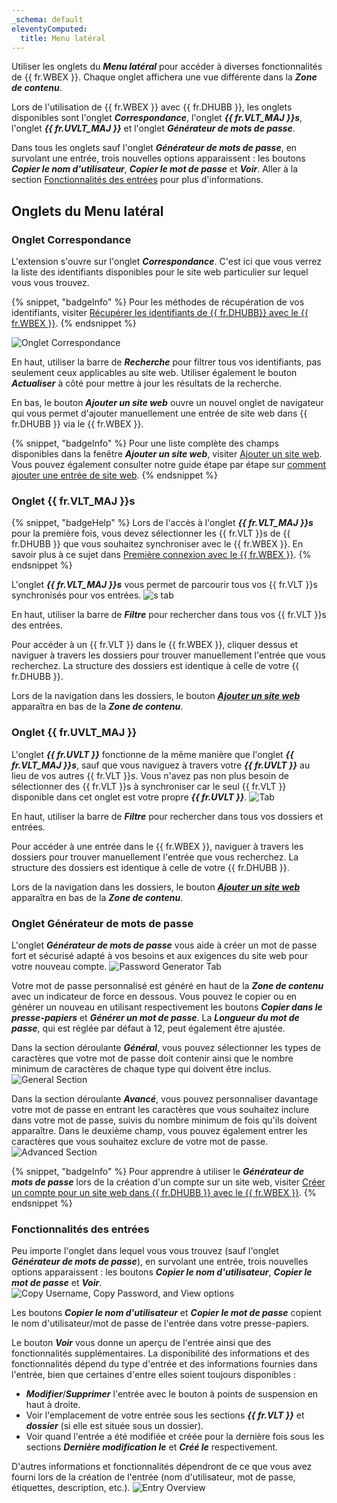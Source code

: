 ```yaml
---
_schema: default
eleventyComputed:
  title: Menu latéral
---
```

Utiliser les onglets du ***Menu latéral*** pour accéder à diverses fonctionnalités de {{ fr.WBEX }}. Chaque onglet affichera une vue différente dans la ***Zone de contenu***.

Lors de l'utilisation de {{ fr.WBEX }} avec {{ fr.DHUBB }}, les onglets disponibles sont l'onglet ***Correspondance***, l'onglet ***{{ fr.VLT_MAJ }}s***, l'onglet ***{{ fr.UVLT_MAJ }}*** et l'onglet ***Générateur de mots de passe***.

Dans tous les onglets sauf l'onglet ***Générateur de mots de passe***, en survolant une entrée, trois nouvelles options apparaissent : les boutons ***Copier le nom d'utilisateur***, ***Copier le mot de passe*** et ***Voir***. Aller à la section [Fonctionnalités des entrées](#entry-functionalities) pour plus d'informations.

## Onglets du Menu latéral

### Onglet Correspondance

L'extension s'ouvre sur l'onglet ***Correspondance***. C'est ici que vous verrez la liste des identifiants disponibles pour le site web particulier sur lequel vous vous trouvez.

{% snippet, "badgeInfo" %}
Pour les méthodes de récupération de vos identifiants, visiter [Récupérer les identifiants de {{ fr.DHUBB}} avec le {{ fr.WBEX }}](/workspace/workspace-browser-extension/hub-business/using-workspace-browser-extension/retrieve-credentials-hub-business/).
{% endsnippet %}

![Onglet Correspondance](https://cdnweb.devolutions.net/docs/WEBX4097_2024_2.png "Onglet Correspondance")

En haut, utiliser la barre de ***Recherche*** pour filtrer tous vos identifiants, pas seulement ceux applicables au site web. Utiliser également le bouton ***Actualiser*** à côté pour mettre à jour les résultats de la recherche.

En bas, le bouton ***Ajouter un site web*** ouvre un nouvel onglet de navigateur qui vous permet d'ajouter manuellement une entrée de site web dans {{ fr.DHUBB }} via le {{ fr.WBEX }}.

{% snippet, "badgeInfo" %}
Pour une liste complète des champs disponibles dans la fenêtre ***Ajouter un site web***, visiter [Ajouter un site web](/workspace/workspace-browser-extension/hub-business/user-interface/side-menu/add-website/). Vous pouvez également consulter notre guide étape par étape sur [comment ajouter une entrée de site web](/workspace/workspace-browser-extension/hub-business/using-workspace-browser-extension/add-entry-hub-business-workspace-browser-extension/).
{% endsnippet %}

### Onglet {{ fr.VLT_MAJ }}s

{% snippet, "badgeHelp" %}
Lors de l'accès à l'onglet ***{{ fr.VLT_MAJ }}s*** pour la première fois, vous devez sélectionner les {{ fr.VLT }}s de {{ fr.DHUBB }} que vous souhaitez synchroniser avec le {{ fr.WBEX }}. En savoir plus à ce sujet dans [Première connexion avec le {{ fr.WBEX }}](/workspace/workspace-browser-extension/hub-business/first-login/).
{% endsnippet %}

L'onglet ***{{ fr.VLT_MAJ }}s*** vous permet de parcourir tous vos {{ fr.VLT }}s synchronisés pour vos entrées. ![s tab](https://cdnweb.devolutions.net/docs/docs_en_hub_Hub2119.png)

En haut, utiliser la barre de ***Filtre*** pour rechercher dans tous vos {{ fr.VLT }}s des entrées.

Pour accéder à un {{ fr.VLT }} dans le {{ fr.WBEX }}, cliquer dessus et naviguer à travers les dossiers pour trouver manuellement l'entrée que vous recherchez. La structure des dossiers est identique à celle de votre {{ fr.DHUBB }}.

Lors de la navigation dans les dossiers, le bouton [***Ajouter un site web***](/workspace/workspace-browser-extension/hub-business/user-interface/side-menu/add-website/) apparaîtra en bas de la ***Zone de contenu***.

### Onglet {{ fr.UVLT_MAJ }}

L'onglet ***{{ fr.UVLT }}*** fonctionne de la même manière que l'onglet ***{{ fr.VLT_MAJ }}s***, sauf que vous naviguez à travers votre ***{{ fr.UVLT }}*** au lieu de vos autres {{ fr.VLT }}s. Vous n'avez pas non plus besoin de sélectionner des {{ fr.VLT }}s à synchroniser car le seul {{ fr.VLT }} disponible dans cet onglet est votre propre ***{{ fr.UVLT }}***. ![Tab](https://cdnweb.devolutions.net/docs/docs_en_hub_Hub2120.png)

En haut, utiliser la barre de ***Filtre*** pour rechercher dans tous vos dossiers et entrées.

Pour accéder à une entrée dans le {{ fr.WBEX }}, naviguer à travers les dossiers pour trouver manuellement l'entrée que vous recherchez. La structure des dossiers est identique à celle de votre {{ fr.DHUBB }}.

Lors de la navigation dans les dossiers, le bouton [***Ajouter un site web***](/workspace/workspace-browser-extension/hub-business/user-interface/side-menu/add-website/) apparaîtra en bas de la ***Zone de contenu***.

### Onglet Générateur de mots de passe

L'onglet ***Générateur de mots de passe*** vous aide à créer un mot de passe fort et sécurisé adapté à vos besoins et aux exigences du site web pour votre nouveau compte. ![Password Generator Tab](https://cdnweb.devolutions.net/docs/docs_en_hub_Hub2111.png)

Votre mot de passe personnalisé est généré en haut de la ***Zone de contenu*** avec un indicateur de force en dessous. Vous pouvez le copier ou en générer un nouveau en utilisant respectivement les boutons ***Copier dans le presse-papiers*** et ***Générer un mot de passe***. La ***Longueur du mot de passe***, qui est réglée par défaut à 12, peut également être ajustée.

Dans la section déroulante ***Général***, vous pouvez sélectionner les types de caractères que votre mot de passe doit contenir ainsi que le nombre minimum de caractères de chaque type qui doivent être inclus. ![General Section](https://cdnweb.devolutions.net/docs/docs_en_hub_Hub2114.png)

Dans la section déroulante ***Avancé***, vous pouvez personnaliser davantage votre mot de passe en entrant les caractères que vous souhaitez inclure dans votre mot de passe, suivis du nombre minimum de fois qu'ils doivent apparaître. Dans le deuxième champ, vous pouvez également entrer les caractères que vous souhaitez exclure de votre mot de passe. ![Advanced Section](https://cdnweb.devolutions.net/docs/docs_en_hub_Hub2115.png)

{% snippet, "badgeInfo" %}
Pour apprendre à utiliser le ***Générateur de mots de passe*** lors de la création d'un compte sur un site web, visiter [Créer un compte pour un site web dans {{ fr.DHUBB }} avec le {{ fr.WBEX }}](/workspace/workspace-browser-extension/hub-business/using-workspace-browser-extension/create-account-website-hub-business/).
{% endsnippet %}

### Fonctionnalités des entrées

Peu importe l'onglet dans lequel vous vous trouvez (sauf l'onglet ***Générateur de mots de passe***), en survolant une entrée, trois nouvelles options apparaissent : les boutons ***Copier le nom d'utilisateur***, ***Copier le mot de passe*** et ***Voir***. ![Copy Username, Copy Password, and View options](https://cdnweb.devolutions.net/docs/docs_en_hub_Hub2116.png)

Les boutons ***Copier le nom d'utilisateur*** et ***Copier le mot de passe*** copient le nom d'utilisateur/mot de passe de l'entrée dans votre presse-papiers.

Le bouton ***Voir*** vous donne un aperçu de l'entrée ainsi que des fonctionnalités supplémentaires. La disponibilité des informations et des fonctionnalités dépend du type d'entrée et des informations fournies dans l'entrée, bien que certaines d'entre elles soient toujours disponibles :

* ***Modifier***/***Supprimer*** l'entrée avec le bouton à points de suspension en haut à droite.
* Voir l'emplacement de votre entrée sous les sections ***{{ fr.VLT }}*** et ***dossier*** (si elle est située sous un dossier).
* Voir quand l'entrée a été modifiée et créée pour la dernière fois sous les sections ***Dernière modification le*** et ***Créé le*** respectivement.

D'autres informations et fonctionnalités dépendront de ce que vous avez fourni lors de la création de l'entrée (nom d'utilisateur, mot de passe, étiquettes, description, etc.). ![Entry Overview](https://cdnweb.devolutions.net/docs/docs_en_hub_Hub2118.png)

